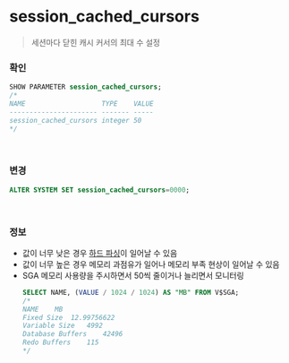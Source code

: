 session_cached_cursors
===
>세션마다 닫힌 캐시 커서의 최대 수 설정

### 확인
```sql
SHOW PARAMETER session_cached_cursors;
/*
NAME                   TYPE    VALUE 
---------------------- ------- ----- 
session_cached_cursors integer 50    
*/
```

<br>

### 변경
```sql
ALTER SYSTEM SET session_cached_cursors=0000;
```

<br>

### 정보
* 값이 너무 낮은 경우 [하드 파싱](../parsing/README.md#하드-파싱)이 일어날 수 있음
* 값이 너무 높은 경우 메모리 과점유가 일어나 메모리 부족 현상이 일어날 수 있음
* SGA 메모리 사용량을 주시하면서 50씩 줄이거나 늘리면서 모니터링
    ```sql
    SELECT NAME, (VALUE / 1024 / 1024) AS "MB" FROM V$SGA;
    /*
    NAME	MB
    Fixed Size	12.99756622
    Variable Size	4992
    Database Buffers	42496
    Redo Buffers	115
    */
    ```

<br>
